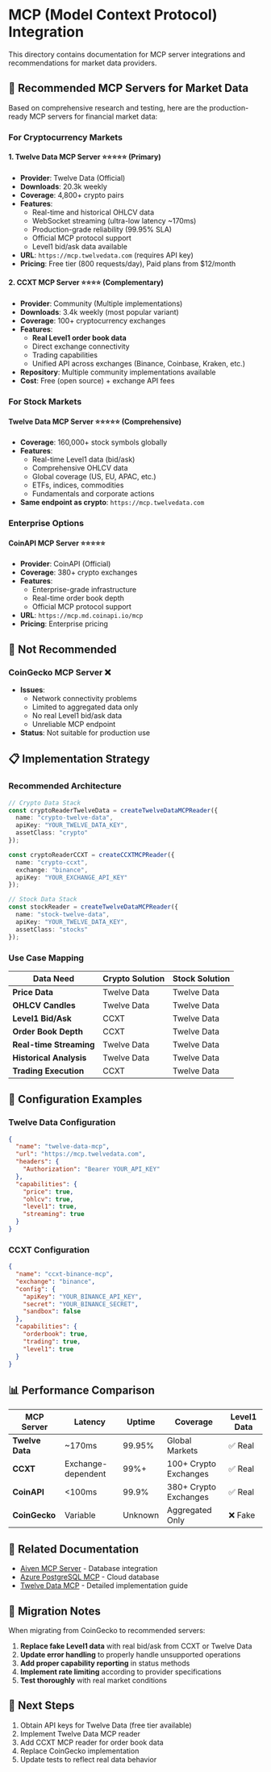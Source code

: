 # MCP (Model Context Protocol) Integration

This directory contains documentation for MCP server integrations and recommendations for market data providers.

## 🎯 **Recommended MCP Servers for Market Data**

Based on comprehensive research and testing, here are the production-ready MCP servers for financial market data:

### **For Cryptocurrency Markets**

#### **1. Twelve Data MCP Server** ⭐⭐⭐⭐⭐ (Primary)
- **Provider**: Twelve Data (Official)
- **Downloads**: 20.3k weekly
- **Coverage**: 4,800+ crypto pairs
- **Features**:
  - Real-time and historical OHLCV data
  - WebSocket streaming (ultra-low latency ~170ms)
  - Production-grade reliability (99.95% SLA)
  - Official MCP protocol support
  - Level1 bid/ask data available
- **URL**: `https://mcp.twelvedata.com` (requires API key)
- **Pricing**: Free tier (800 requests/day), Paid plans from $12/month

#### **2. CCXT MCP Server** ⭐⭐⭐⭐ (Complementary)
- **Provider**: Community (Multiple implementations)
- **Downloads**: 3.4k weekly (most popular variant)
- **Coverage**: 100+ cryptocurrency exchanges
- **Features**:
  - **Real Level1 order book data**
  - Direct exchange connectivity
  - Trading capabilities
  - Unified API across exchanges (Binance, Coinbase, Kraken, etc.)
- **Repository**: Multiple community implementations available
- **Cost**: Free (open source) + exchange API fees

### **For Stock Markets**

#### **Twelve Data MCP Server** ⭐⭐⭐⭐⭐ (Comprehensive)
- **Coverage**: 160,000+ stock symbols globally
- **Features**:
  - Real-time Level1 data (bid/ask)
  - Comprehensive OHLCV data
  - Global coverage (US, EU, APAC, etc.)
  - ETFs, indices, commodities
  - Fundamentals and corporate actions
- **Same endpoint as crypto**: `https://mcp.twelvedata.com`

### **Enterprise Options**

#### **CoinAPI MCP Server** ⭐⭐⭐⭐⭐
- **Provider**: CoinAPI (Official)
- **Coverage**: 380+ crypto exchanges
- **Features**:
  - Enterprise-grade infrastructure
  - Real-time order book depth
  - Official MCP protocol support
- **URL**: `https://mcp.md.coinapi.io/mcp`
- **Pricing**: Enterprise pricing

## 🚫 **Not Recommended**

### **CoinGecko MCP Server** ❌
- **Issues**:
  - Network connectivity problems
  - Limited to aggregated data only
  - No real Level1 bid/ask data
  - Unreliable MCP endpoint
- **Status**: Not suitable for production use

## 📋 **Implementation Strategy**

### **Recommended Architecture**

```typescript
// Crypto Data Stack
const cryptoReaderTwelveData = createTwelveDataMCPReader({
  name: "crypto-twelve-data",
  apiKey: "YOUR_TWELVE_DATA_KEY",
  assetClass: "crypto"
});

const cryptoReaderCCXT = createCCXTMCPReader({
  name: "crypto-ccxt",
  exchange: "binance",
  apiKey: "YOUR_EXCHANGE_API_KEY"
});

// Stock Data Stack
const stockReader = createTwelveDataMCPReader({
  name: "stock-twelve-data",
  apiKey: "YOUR_TWELVE_DATA_KEY",
  assetClass: "stocks"
});
```

### **Use Case Mapping**

| Data Need | Crypto Solution | Stock Solution |
|-----------|----------------|----------------|
| **Price Data** | Twelve Data | Twelve Data |
| **OHLCV Candles** | Twelve Data | Twelve Data |
| **Level1 Bid/Ask** | CCXT | Twelve Data |
| **Order Book Depth** | CCXT | Twelve Data |
| **Real-time Streaming** | Twelve Data | Twelve Data |
| **Historical Analysis** | Twelve Data | Twelve Data |
| **Trading Execution** | CCXT | Twelve Data |

## 🔧 **Configuration Examples**

### **Twelve Data Configuration**
```json
{
  "name": "twelve-data-mcp",
  "url": "https://mcp.twelvedata.com",
  "headers": {
    "Authorization": "Bearer YOUR_API_KEY"
  },
  "capabilities": {
    "price": true,
    "ohlcv": true,
    "level1": true,
    "streaming": true
  }
}
```

### **CCXT Configuration**
```json
{
  "name": "ccxt-binance-mcp",
  "exchange": "binance",
  "config": {
    "apiKey": "YOUR_BINANCE_API_KEY",
    "secret": "YOUR_BINANCE_SECRET",
    "sandbox": false
  },
  "capabilities": {
    "orderbook": true,
    "trading": true,
    "level1": true
  }
}
```

## 📊 **Performance Comparison**

| MCP Server | Latency | Uptime | Coverage | Level1 Data |
|------------|---------|--------|----------|-------------|
| **Twelve Data** | ~170ms | 99.95% | Global Markets | ✅ Real |
| **CCXT** | Exchange-dependent | 99%+ | 100+ Crypto Exchanges | ✅ Real |
| **CoinAPI** | <100ms | 99.9% | 380+ Crypto Exchanges | ✅ Real |
| **CoinGecko** | Variable | Unknown | Aggregated Only | ❌ Fake |

## 🔗 **Related Documentation**

- [Aiven MCP Server](./aiven-mcp-server.md) - Database integration
- [Azure PostgreSQL MCP](./azure-postgresql-mcp.md) - Cloud database
- [Twelve Data MCP](./twelve-data-mcp.md) - Detailed implementation guide

## 📝 **Migration Notes**

When migrating from CoinGecko to recommended servers:

1. **Replace fake Level1 data** with real bid/ask from CCXT or Twelve Data
2. **Update error handling** to properly handle unsupported operations
3. **Add proper capability reporting** in status methods
4. **Implement rate limiting** according to provider specifications
5. **Test thoroughly** with real market conditions

## 🎯 **Next Steps**

1. Obtain API keys for Twelve Data (free tier available)
2. Implement Twelve Data MCP reader
3. Add CCXT MCP reader for order book data
4. Replace CoinGecko implementation
5. Update tests to reflect real data behavior